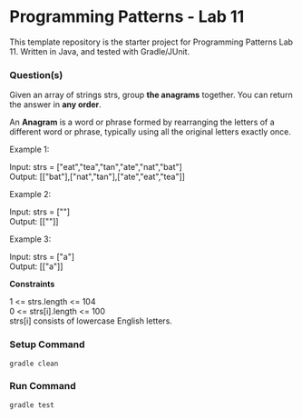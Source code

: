 # Programming Patterns - Lab 11

This template repository is the starter project for Programming Patterns Lab 11. Written in Java, and tested with Gradle/JUnit.

### Question(s)

Given an array of strings strs, group **the anagrams** together. You can return the answer in **any order**.

An **Anagram** is a word or phrase formed by rearranging the letters of a different word or phrase, typically using all the original letters exactly once.

Example 1:

Input: strs = ["eat","tea","tan","ate","nat","bat"]  
Output: [["bat"],["nat","tan"],["ate","eat","tea"]]

Example 2:

Input: strs = [""]  
Output: [[""]]

Example 3:

Input: strs = ["a"]  
Output: [["a"]]

**Constraints**

1 <= strs.length <= 104  
0 <= strs[i].length <= 100  
strs[i] consists of lowercase English letters.

### Setup Command

`gradle clean`

### Run Command

`gradle test`
